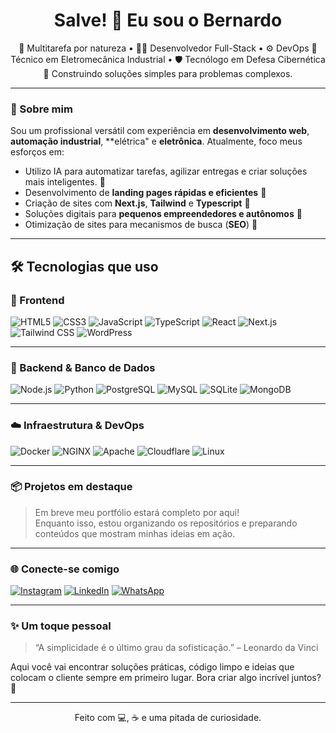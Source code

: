 <h1 align="center">Salve! 👋 Eu sou o Bernardo</h1>

<p align="center">
  🧠 Multitarefa por natureza &bull; 👨‍💻 Desenvolvedor Full-Stack &bull; ⚙️ DevOps
  🔧 Técnico em Eletromecânica Industrial &bull; 🛡️ Tecnólogo em Defesa Cibernética <br/>
  🚀 Construindo soluções simples para problemas complexos.
</p>

---

### 💼 Sobre mim

Sou um profissional versátil com experiência em **desenvolvimento web**, **automação industrial**, **elétrica" e **eletrônica**. Atualmente, foco meus esforços em:

- Utilizo IA para automatizar tarefas, agilizar entregas e criar soluções mais inteligentes. 🚀 
- Desenvolvimento de **landing pages rápidas e eficientes** 🚀
- Criação de sites com **Next.js**, **Tailwind** e **Typescript** 🚀 
- Soluções digitais para **pequenos empreendedores e autônomos** 🚀 
- Otimização de sites para mecanismos de busca (**SEO**) 🚀 

---

## 🛠️ Tecnologias que uso

### 🎨 Frontend
![HTML5](https://img.shields.io/badge/HTML5-E34F26?logo=html5&logoColor=fff)
![CSS3](https://img.shields.io/badge/CSS3-1572B6?logo=css3&logoColor=fff)
![JavaScript](https://img.shields.io/badge/JavaScript-F7DF1E?logo=javascript&logoColor=000)
![TypeScript](https://img.shields.io/badge/TypeScript-3178C6?logo=typescript&logoColor=fff)
![React](https://img.shields.io/badge/React-61DAFB?logo=react&logoColor=000)
![Next.js](https://img.shields.io/badge/Next.js-000000?logo=nextdotjs&logoColor=fff)
![Tailwind CSS](https://img.shields.io/badge/TailwindCSS-06B6D4?logo=tailwindcss&logoColor=fff)
![WordPress](https://img.shields.io/badge/WordPress-21759B?logo=wordpress&logoColor=fff)

---

### 🔧 Backend & Banco de Dados
![Node.js](https://img.shields.io/badge/Node.js-339933?logo=node.js&logoColor=fff)
![Python](https://img.shields.io/badge/Python-3776AB?logo=python&logoColor=fff)
![PostgreSQL](https://img.shields.io/badge/PostgreSQL-4169E1?logo=postgresql&logoColor=fff)
![MySQL](https://img.shields.io/badge/MySQL-4479A1?logo=mysql&logoColor=fff)
![SQLite](https://img.shields.io/badge/SQLite-003B57?logo=sqlite&logoColor=fff)
![MongoDB](https://img.shields.io/badge/MongoDB-47A248?logo=mongodb&logoColor=fff)

---

### ☁️ Infraestrutura & DevOps
![Docker](https://img.shields.io/badge/Docker-2496ED?logo=docker&logoColor=fff)
![NGINX](https://img.shields.io/badge/Nginx-009639?logo=nginx&logoColor=fff)
![Apache](https://img.shields.io/badge/Apache-D22128?logo=apache&logoColor=fff)
![Cloudflare](https://img.shields.io/badge/Cloudflare-F38020?logo=cloudflare&logoColor=fff)
![Linux](https://img.shields.io/badge/Linux-FCC624?logo=linux&logoColor=000)

---

### 📦 Projetos em destaque

> Em breve meu portfólio estará completo por aqui!  
> Enquanto isso, estou organizando os repositórios e preparando conteúdos que mostram minhas ideias em ação.

---

### 🌐 Conecte-se comigo

[![Instagram](https://img.shields.io/badge/@bekno.dev-E4405F?style=flat&logo=instagram&logoColor=white)](https://instagram.com/bekno.dev)
[![LinkedIn](https://img.shields.io/badge/Bernardo%20LinkedIn-0077B5?style=flat&logo=linkedin&logoColor=white)](https://www.linkedin.com/in/SEULINKAQUI)
[![WhatsApp](https://img.shields.io/badge/WhatsApp-25D366?style=flat&logo=whatsapp&logoColor=white)](https://wa.me/SEUNUMEROAQUI)

---

### ✨ Um toque pessoal

> “A simplicidade é o último grau da sofisticação.” – Leonardo da Vinci

Aqui você vai encontrar soluções práticas, código limpo e ideias que colocam o cliente sempre em primeiro lugar. Bora criar algo incrível juntos? 🚀

---

<p align="center">
  Feito com 💻, ☕ e uma pitada de curiosidade.
</p>
